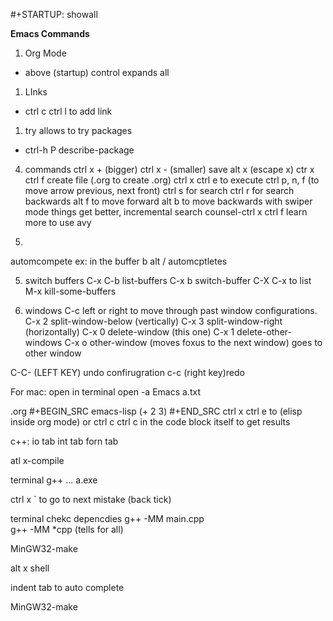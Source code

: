 #+STARTUP: showall 

**Emacs Commands**
1. Org Mode
  * above (startup) control expands all 

1. LInks
 * ctrl c ctrl l to add link

1. try allows to try packages 
 * ctrl-h P describe-package 
  
4. commands
ctrl x + (bigger)
ctrl x - (smaller)
save
alt x (escape x)
ctr x ctrl f create file (.org to create .org)
ctrl x ctrl e to execute
ctrl p, n, f (to move arrow previous, next front) 
 ctrl s for search 
 ctrl r for search backwards
 alt f to move forward
 alt b to move backwards
 with swiper mode things get better, incremental search 
 counsel-ctrl x ctrl f 
 learn more to use avy 
 
 5.
 automcompete
 ex: 
 in the buffer 
 b
 alt / automcptletes
 


5. switch buffers
C-x C-b	list-buffers
C-x b	switch-buffer
C-X C-x to list
M-x kill-some-buffers


6. windows 
C-c left or right to move through past window configurations.
C-x 2	split-window-below (vertically)
C-x 3	split-window-right (horizontally)
C-x 0	delete-window (this one)
C-x 1	delete-other-windows
C-x o	other-window (moves foxus to the next window) goes to other window 

C-C- (LEFT KEY) undo confirugration
c-c (right key)redo 

For mac: open in terminal 
open -a Emacs a.txt

.org
#+BEGIN_SRC emacs-lisp
(+ 2 3)
#+END_SRC
ctrl x ctrl e to (elisp inside org mode)
or ctrl c ctrl c in the code block itself to get results


c++:
io tab
int tab
forn tab

atl x-compile


terminal
g++ ...
a.exe 

ctrl x ` to go to next mistake (back tick)

terminal chekc depencdies
g++ -MM main.cpp   
g++ -MM *cpp (tells for all)

MinGW32-make

alt x shell 

indent tab to auto complete 

MinGW32-make 
